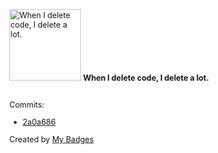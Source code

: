<img src="https://my-badges.github.io/my-badges/mass-delete-commit-10k.png" alt="When I delete code, I delete a lot." title="When I delete code, I delete a lot." width="128">
<strong>When I delete code, I delete a lot.</strong>
<br><br>

Commits:

- <a href="https://github.com/dai/sandbox/commit/2a0a686e9c3270172177924bb0bfd5449b3653c7">2a0a686</a>


Created by <a href="https://github.com/my-badges/my-badges">My Badges</a>